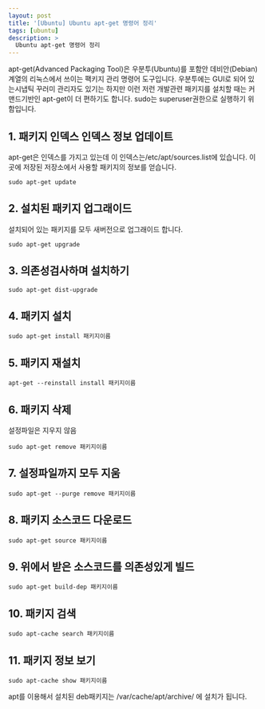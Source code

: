 ```yaml
---
layout: post
title: '[Ubuntu] Ubuntu apt-get 명령어 정리'
tags: [ubuntu]
description: >
  Ubuntu apt-get 명령어 정리
---
```

apt-get(Advanced Packaging Tool)은 우분투(Ubuntu)를 포함안 데비안(Debian)계열의 리눅스에서 쓰이는 팩키지 관리 명령어 도구입니다. 우분투에는 GUI로 되어 있는시냅틱 꾸러미 관리자도 있기는 하지만 이런 저런 개발관련 패키지를 설치할 때는 커맨드기반인 apt-get이 더 편하기도 합니다. sudo는 superuser권한으로 실행하기 위함입니다.

## 1. 패키지 인덱스 인덱스 정보 업데이트

apt-get은 인덱스를 가지고 있는데 이 인덱스는/etc/apt/sources.list에 있습니다. 이곳에 저장된 저장소에서 사용할 패키지의 정보를 얻습니다.

``` 
sudo apt-get update
```

## 2. 설치된 패키지 업그래이드 

설치되어 있는 패키지를 모두 새버전으로 업그래이드 합니다.

```
sudo apt-get upgrade
```

## 3. 의존성검사하며 설치하기

```
sudo apt-get dist-upgrade
```

## 4. 패키지 설치

```
sudo apt-get install 패키지이름
```

## 5. 패키지 재설치

```
apt-get --reinstall install 패키지이름
```

## 6. 패키지 삭제

설정파일은 지우지 않음

```
sudo apt-get remove 패키지이름
```

## 7. 설정파일까지 모두 지움

```
sudo apt-get --purge remove 패키지이름
```

## 8. 패키지 소스코드 다운로드

```
sudo apt-get source 패키지이름
```

## 9. 위에서 받은 소스코드를 의존성있게 빌드

```
sudo apt-get build-dep 패키지이름
```

## 10. 패키지 검색

```
sudo apt-cache search 패키지이름
```

## 11. 패키지 정보 보기

```
sudo apt-cache show 패키지이름
```

apt를 이용해서 설치된 deb패키지는 /var/cache/apt/archive/ 에 설치가 됩니다.
